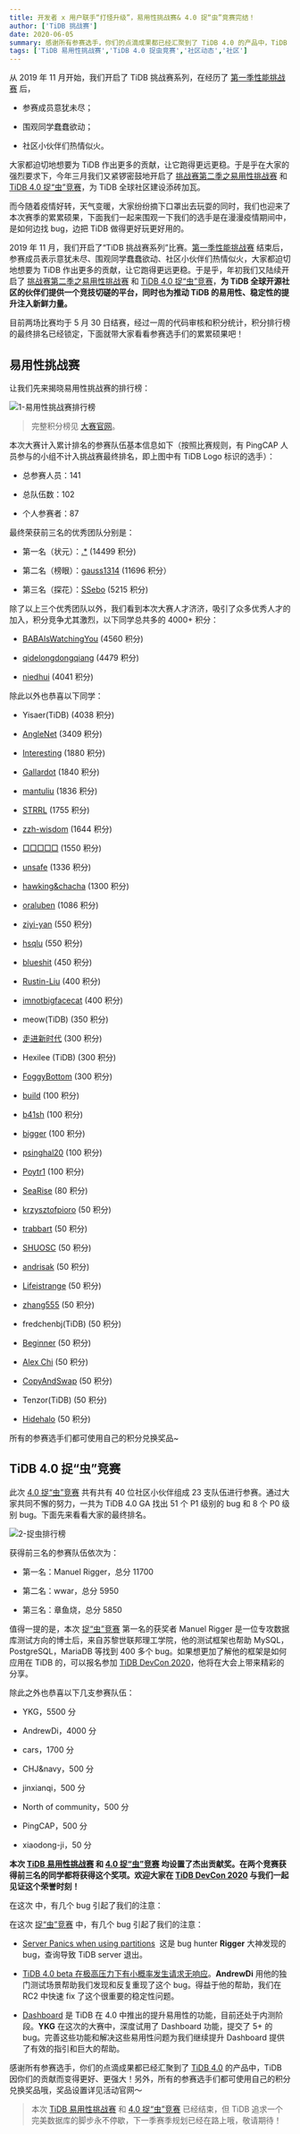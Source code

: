 ```yaml
---
title: 开发者 x 用户联手“打怪升级”，易用性挑战赛& 4.0 捉“虫”竞赛完结！
author: ['TiDB 挑战赛']
date: 2020-06-05
summary: 感谢所有参赛选手，你们的点滴成果都已经汇聚到了 TiDB 4.0 的产品中，TiDB 因你们的贡献而变得更好、更强大！另外，所有的参赛选手们都可使用自己的积分兑换奖品哦～
tags: ['TiDB 易用性挑战赛','TiDB 4.0 捉虫竞赛','社区动态','社区']
---
```

从 2019 年 11 月开始，我们开启了 TiDB 挑战赛系列，在经历了 [第一季性能挑战赛](https://pingcap.com/blog-cn/pcp-report-202002/) 后，

* 参赛成员意犹未尽；

* 围观同学蠢蠢欲动；

* 社区小伙伴们热情似火。

大家都迫切地想要为 TiDB 作出更多的贡献，让它跑得更远更稳。于是乎在大家的强烈要求下，今年三月我们又紧锣密鼓地开启了 [挑战赛第二季之易用性挑战赛](https://pingcap.com/community-cn/tidb-usability-challenge/) 和 [TiDB 4.0 捉“虫”竞赛](https://pingcap.com/blog-cn/tidb-bug-hunting-guide/)，为 TiDB 全球社区建设添砖加瓦。

而今随着疫情好转，天气变暖，大家纷纷摘下口罩出去玩耍的同时，我们也迎来了本次赛季的累累硕果，下面我们一起来围观一下我们的选手是在漫漫疫情期间中，是如何边找 bug，边把 TiDB 做得更好玩更好用的。

2019 年 11 月，我们开启了“TiDB 挑战赛系列”比赛。[第一季性能挑战赛](https://pingcap.com/blog-cn/pcp-report-202002/) 结束后，参赛成员表示意犹未尽、围观同学蠢蠢欲动、社区小伙伴们热情似火，大家都迫切地想要为 TiDB 作出更多的贡献，让它跑得更远更稳。于是乎，年初我们又陆续开启了 [挑战赛第二季之易用性挑战赛](https://pingcap.com/community-cn/tidb-usability-challenge/) 和 [TiDB 4.0 捉“虫”竞赛](https://pingcap.com/blog-cn/tidb-bug-hunting-guide/)，**为 TiDB 全球开源社区的伙伴们提供一个竞技切磋的平台，同时也为推动 TiDB 的易用性、稳定性的提升注入新鲜力量。**

目前两场比赛均于 5 月 30 日结赛，经过一周的代码审核和积分统计，积分排行榜的最终排名已经锁定，下面就带大家看看参赛选手们的累累硕果吧！

## 易用性挑战赛

让我们先来揭晓易用性挑战赛的排行榜：

![1-易用性挑战赛排行榜](media/TiDB-usability-challenge-program-end/1-易用性挑战赛排行榜.png)

>完整积分榜见 [大赛官网](https://pingcap.com/community-cn/tidb-usability-challenge/)。

本次大赛计入累计排名的参赛队伍基本信息如下（按照比赛规则，有 PingCAP 人员参与的小组不计入挑战赛最终排名，即上图中有 TiDB Logo 标识的选手）：

*   总参赛人员：141

*   总队伍数：102

*   个人参赛者：87

最终荣获前三名的优秀团队分别是：

*   第一名（状元）：[.*](https://github.com/tidb-challenge-program/register/issues/7) (14499 积分)

*   第二名（榜眼）：[gauss1314](https://github.com/tidb-challenge-program/register/issues/35) (11696 积分）

*   第三名（探花）：[SSebo](https://github.com/tidb-challenge-program/register/issues/72) (5215 积分)

除了以上三个优秀团队以外，我们看到本次大赛人才济济，吸引了众多优秀人才的加入，积分竞争尤其激烈，以下同学总共多的 4000+ 积分：

*   [BABAIsWatchingYou](https://github.com/tidb-challenge-program/register/issues/15) (4560 积分)

*   [qidelongdongqiang](https://github.com/tidb-challenge-program/register/issues/88) (4479 积分)

*   [niedhui](https://github.com/tidb-challenge-program/register/issues/61) (4041 积分)

除此以外也恭喜以下同学：

*   Yisaer(TiDB) (4038 积分)

*   [AngleNet](https://github.com/tidb-challenge-program/register/issues/13) (3409 积分)

*   [Interesting](https://github.com/tidb-challenge-program/register/issues/4) (1880 积分)

*   [Gallardot](https://github.com/tidb-challenge-program/register/issues/24) (1840 积分)

*   [mantuliu](https://github.com/tidb-challenge-program/register/issues/26) (1836 积分)

*   [STRRL](https://github.com/tidb-challenge-program/register/issues/33) (1755 积分)

*   [zzh-wisdom](https://github.com/tidb-challenge-program/register/issues/30) (1644 积分)

*   [□□□□□](https://github.com/tidb-challenge-program/register/issues/109) (1550 积分)

*   [unsafe](https://github.com/tidb-challenge-program/register/issues/8) (1336 积分)

*   [hawking&chacha](https://github.com/tidb-challenge-program/register/issues/31) (1300 积分)

*   [oraluben](https://github.com/tidb-challenge-program/register/issues/11) (1086 积分)

*   [ziyi-yan](https://github.com/tidb-challenge-program/register/issues/12) (550 积分)

*   [hsqlu](https://github.com/tidb-challenge-program/register/issues/47) (550 积分)

*   [blueshit](https://github.com/tidb-challenge-program/register/issues/45) (450 积分)

*   [Rustin-Liu](https://github.com/tidb-challenge-program/register/issues/23) (400 积分)

*   [imnotbigfacecat](https://github.com/tidb-challenge-program/register/issues/77) (400 积分)

*   meow(TiDB) (350 积分)

*   [走进新时代](https://github.com/tidb-challenge-program/register/issues/74) (300 积分)

*   Hexilee (TiDB) (300 积分)

*   [FoggyBottom](https://github.com/tidb-challenge-program/register/issues/75) (300 积分)

*   [build](https://github.com/tidb-challenge-program/register/issues/44) (100 积分)

*   [b41sh](https://github.com/tidb-challenge-program/register/issues/103) (100 积分)

*   [bigger](https://github.com/tidb-challenge-program/register/issues/110) (100 积分)

*   [psinghal20](https://github.com/tidb-challenge-program/register/issues/53) (100 积分)

*   [Poytr1](https://github.com/tidb-challenge-program/register/issues/25) (100 积分)

*   [SeaRise](https://github.com/tidb-challenge-program/register/issues/55) (80 积分)

*   [krzysztofpioro](https://github.com/tidb-challenge-program/register/issues/63) (50 积分)

*   [trabbart](https://github.com/tidb-challenge-program/register/issues/46) (50 积分)

*   [SHUOSC](https://github.com/tidb-challenge-program/register/issues/113) (50 积分)

*   [andrisak](https://github.com/tidb-challenge-program/register/issues/116) (50 积分)

*   [Lifeistrange](https://github.com/tidb-challenge-program/register/issues/54) (50 积分)

*   [zhang555](https://github.com/tidb-challenge-program/register/issues/6) (50 积分)

*   fredchenbj(TiDB) (50 积分)

*   [Beginner](https://github.com/tidb-challenge-program/register/issues/120) (50 积分)

*   [Alex Chi](https://github.com/tidb-challenge-program/register/issues/125) (50 积分)

*   [CopyAndSwap](https://github.com/tidb-challenge-program/register/issues/96) (50 积分)

*   Tenzor(TiDB) (50 积分)

*   [Hidehalo](https://github.com/tidb-challenge-program/register/issues/127) (50 积分)

所有的参赛选手们都可使用自己的积分兑换奖品~

## TiDB 4.0 捉“虫”竞赛

此次 [4.0 捉“虫”竞赛](https://pingcap.com/blog-cn/tidb-bug-hunting-guide/) 共有共有 40 位社区小伙伴组成 23 支队伍进行参赛。通过大家共同不懈的努力，一共为 TiDB 4.0 GA 找出 51 个 P1 级别的 bug 和 8 个 P0 级别 bug。下面先来看看大家的最终排名。

![2-捉虫排行榜](media/TiDB-usability-challenge-program-end/2-捉虫排行榜.png)

获得前三名的参赛队伍依次为：

*   第一名：Manuel Rigger，总分 11700

*   第二名：wwar，总分 5950

*   第三名：章鱼烧，总分 5850

值得一提的是，本次 [捉“虫”竞赛](https://pingcap.com/blog-cn/tidb-bug-hunting-guide/) 第一名的获奖者 Manuel Rigger 是一位专攻数据库测试方向的博士后，来自苏黎世联邦理工学院，他的测试框架也帮助 MySQL，PostgreSQL，MariaDB 等找到 400 多个 bug。如果想更加了解他的框架是如何应用在 TiDB 的，可以报名参加 [TiDB DevCon 2020](https://pingcap.com/community-cn/devcon2020/)，他将在大会上带来精彩的分享。

除此之外也恭喜以下几支参赛队伍：

*   YKG，5500 分

*   AndrewDi，4000 分

*   cars，1700 分

*   CHJ&navy，500 分

*   jinxianqi，500 分

*   North of community，500 分

*   PingCAP，500 分

*   xiaodong-ji，50 分

**本次 [TiDB 易用性挑战赛](https://pingcap.com/blog-cn/TiDB-usability-challenge-program/) 和 [4.0 捉“虫”竞赛](https://pingcap.com/blog-cn/tidb-bug-hunting-guide/) 均设置了杰出贡献奖。在两个竞赛获得前三名的同学都将获得这个奖项。欢迎大家在 [TiDB DevCon 2020](https://pingcap.com/community-cn/devcon2020/) 与我们一起见证这个荣誉时刻！**

在这次 中，有几个 bug 引起了我们的注意：

在这次 [捉“虫”竞赛](https://pingcap.com/blog-cn/tidb-bug-hunting-guide/) 中，有几个 bug 引起了我们的注意：

* [Server Panics when using partitions](https://github.com/tidb-challenge-program/bug-hunting-issue/issues/9)  这是 bug hunter **Rigger** 大神发现的 bug，查询导致 TiDB server 退出。

* [TiDB 4.0 beta 在极高压力下有小概率发生请求无响应](https://github.com/tidb-challenge-program/bug-hunting-issue/issues/42)。**AndrewDi** 用他的独门测试场景帮助我们发现和反复重现了这个 bug。得益于他的帮助，我们在 RC2 中快速 fix 了这个很重要的稳定性问题。

* [Dashboard](https://pingcap.com/blog-cn/tidb-4.0-tidb-dashboard/) 是 TiDB 在 4.0 中推出的提升易用性的功能，目前还处于内测阶段。**YKG** 在这次的大赛中，深度试用了 Dashboard 功能，提交了 5+ 的 bug。完善这些功能和解决这些易用性问题为我们继续提升 Dashboard 提供了有效的指引和巨大的帮助。

感谢所有参赛选手，你们的点滴成果都已经汇聚到了 [TiDB 4.0](https://pingcap.com/blog-cn/the-overview-of-tidb-4.0/) 的产品中，TiDB 因你们的贡献而变得更好、更强大！另外，所有的参赛选手们都可使用自己的积分兑换奖品哦，奖品设置详见活动官网～

>本次 [TiDB 易用性挑战赛](https://pingcap.com/blog-cn/TiDB-usability-challenge-program/) 和 [4.0 捉“虫”竞赛](https://pingcap.com/blog-cn/tidb-bug-hunting-guide/) 已经结束，但 TiDB 追求一个完美数据库的脚步永不停歇，下一季赛季规划已经在路上哦，敬请期待！
